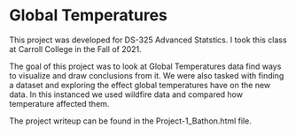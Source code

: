 # Global Temperatures

This project was developed for DS-325 Advanced Statstics. I took this class at Carroll College in the Fall of 2021.

The goal of this project was to look at Global Temperatures data find ways to visualize and draw conclusions from it. We were also tasked with finding a dataset and exploring the effect global temperatures have on the new data. In this instanced we used wildfire data and compared how temperature affected them. 

The project writeup can be found in the Project-1_Bathon.html file.
